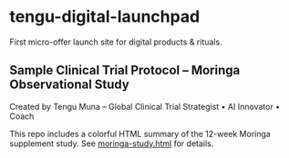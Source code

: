 # tengu-digital-launchpad

First micro-offer launch site for digital products & rituals.

## Sample Clinical Trial Protocol – Moringa Observational Study
Created by Tengu Muna – Global Clinical Trial Strategist • AI Innovator • Coach

This repo includes a colorful HTML summary of the 12-week Moringa supplement study. See [moringa-study.html](moringa-study.html) for details.
